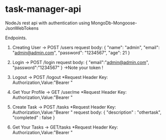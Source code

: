 # task-manager-api
NodeJs rest api with authentication using MongoDb-Mongoose-JsonWebTokens 

Endpoints.

1) Creating User -> POST /users 
request body: 
{
	"name": "admin",
	"email": "admin@admin.com",
	"password": "1234567",
	"age": 21
}

2) Login -> POST /login
request body: 
{
	"email":"admin@admin.com",
	"password":"1234567"
}
 ->Note your token !
 
 
 3) Logout -> POST /logout
 *Request Header
Key: Authorization,Value:"Bearer <yourtoken>"

4) Get Your Profile -> GET /user/me
 *Request Header
Key: Authorization,Value:"Bearer <yourtoken>"

5) Create Task -> POST /tasks
 *Request Header
Key: Authorization,Value:"Bearer <yourtoken>"
request body: 
{
	"description" : "othertask",
	"completed" : false
}
	
6) Get Your Tasks -> GET/tasks
 *Request Header
Key: Authorization,Value:"Bearer <yourtoken>"

  
